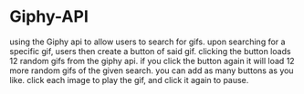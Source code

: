 # Giphy-API

using the Giphy api to allow users to search for gifs.
upon searching for a specific gif, users then create a button of said gif.
clicking the button loads 12 random gifs from the giphy api.
if you click the button again it will load 12 more random gifs of the given search.
you can add as many buttons as you like.
click each image to play the gif, and click it again to pause.
